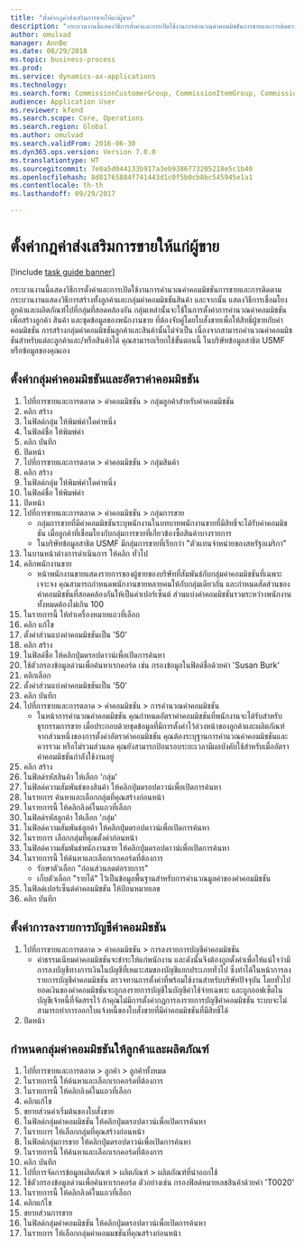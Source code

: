 ```yaml
--- 
title: "ตั้งค่ากฎค่าส่งเสริมการขายให้แก่ผู้ขาย"
description: "กระบวนงานนี้แสดงวิธีการตั้งค่าและการเปิดใช้งานการคำนวณค่าคอมมิชชันการขายและการติดตาม "
author: omulvad
manager: AnnBe
ms.date: 08/29/2018
ms.topic: business-process
ms.prod: 
ms.service: dynamics-ax-applications
ms.technology: 
ms.search.form: CommissionCustomerGroup, CommissionItemGroup, CommissionSalesGroup, CommissionSalesMember, DirPartyLookup, CommissionCalc, InventPosting, CustTable, EcoResProductDetailsExtended
audience: Application User
ms.reviewer: kfend
ms.search.scope: Core, Operations
ms.search.region: Global
ms.author: omulvad
ms.search.validFrom: 2016-06-30
ms.dyn365.ops.version: Version 7.0.0
ms.translationtype: HT
ms.sourcegitcommit: 7e0a5d044133b917a3eb9386773205218e5c1b40
ms.openlocfilehash: 8d81765884f741443d1c0f5b0cb8bc545945e1a1
ms.contentlocale: th-th
ms.lasthandoff: 09/29/2017

---
```

# <a name="set-up-sales-commission-rules"></a>ตั้งค่ากฎค่าส่งเสริมการขายให้แก่ผู้ขาย

[!include [task guide banner](../../includes/task-guide-banner.md)]

กระบวนงานนี้แสดงวิธีการตั้งค่าและการเปิดใช้งานการคำนวณค่าคอมมิชชันการขายและการติดตาม  กระบวนงานแสดงวิธีการสร้างทั้งลูกค้าและกลุ่มค่าคอมมิชชันสินค้า และจากนั้น แสดงวิธีการเชื่อมโยงลูกค้าและผลิตภัณฑ์ไปที่กลุ่มที่สอดคล้องกัน  กลุ่มเหล่านั้นจะใช้ในการตั้งค่าการคำนวณค่าคอมมิชชันเพื่อสร้างลูกค้า สินค้า และชุดข้อมูลของพนักงานขาย ที่ต้องจับคู่โดยใบสั่งขายเพื่อให้สิทธิ์ผู้ขายกับค่าคอมมิชชัน  การสร้างกลุ่มค่าคอมมิชชันลูกค้าและสินค้านั้นไม่จำเป็น เนื่องจากสามารถคำนวณค่าคอมมิชชันสำหรับแต่ละลูกค้าและ/หรือสินค้าได้  คุณสามารถเรียกใช้ขั้นตอนนี้ ในบริษัทข้อมูลสาธิต USMF หรือข้อมูลของคุณเอง


## <a name="set-up-commission-groups-and-commission-rates"></a>ตั้งค่ากลุ่มค่าคอมมิชชันและอัตราค่าคอมมิชชัน
1. ไปที่การขายและการตลาด > ค่าคอมมิชชัน > กลุ่มลูกค้าสำหรับค่าคอมมิชชัน
2. คลิก สร้าง
3. ในฟิลด์กลุ่ม ให้พิมพ์ค่าใดค่าหนึ่ง
4. ในฟิลด์ชื่อ ให้พิมพ์ค่า 
5. คลิก บันทึก
6. ปิดหน้า
7. ไปที่การขายและการตลาด > ค่าคอมมิชชัน > กลุ่มสินค้า
8. คลิก สร้าง
9. ในฟิลด์กลุ่ม ให้พิมพ์ค่าใดค่าหนึ่ง
10. ในฟิลด์ชื่อ ให้พิมพ์ค่า 
11. ปิดหน้า
12. ไปที่การขายและการตลาด > ค่าคอมมิชชัน > กลุ่มการขาย
    * กลุ่มการขายที่มีค่าคอมมิชชันระบุพนักงานในบทบาทพนักงานขายที่มีสิทธิ์จะได้รับค่าคอมมิชชัน เมื่อลูกค้าที่เชื่อมโยงกับกลุ่มการขายที่เกี่ยวข้องซื้อสินค้าบางรายการ  
    * ในบริษัทข้อมูลสาธิต USMF มีกลุ่มการขายที่เรียกว่า "ตัวแทนจำหน่ายของสหรัฐอเมริกา"  
13. ในบานหน้าต่างการดำเนินการ ให้คลิก ทั่วไป
14. คลิกพนักงานขาย
    * หน้าพนักงานขายแสดงรายการของผู้ขายของบริษัทที่สัมพันธ์กับกลุ่มค่าคอมมิชชันที่เฉพาะเจาะจง  คุณสามารถกำหนดพนักงานขายหลายคนให้กับกลุ่มเดียวกัน และกำหนดสัดส่วนของค่าคอมมิชชันที่สอดคล้องกันให้เป็นค่าเปอร์เซ็นต์  ส่วนแบ่งค่าคอมมิชชันรวมระหว่างพนักงานทั้งหมดต้องไม่เกิน 100  
15. ในรายการนี้ ให้ทำเครื่องหมายแถวที่เลือก
16. คลิก แก้ไข
17. ตั้งค่าส่วนแบ่งค่าคอมมิชชันเป็น '50'
18. คลิก สร้าง
19. ในฟิลด์ชื่อ ให้คลิกปุ่มดรอปดาวน์เพื่อเปิดการค้นหา
20. ใช้ตัวกรองข้อมูลด่วนเพื่อค้นหาเรกคอร์ด  เช่น กรองข้อมูลในฟิลด์ชื่อด้วยค่า 'Susan Burk'
21. คลิกเลือก 
22. ตั้งค่าส่วนแบ่งค่าคอมมิชชันเป็น '50'
23. คลิก บันทึก
24. ไปที่การขายและการตลาด > ค่าคอมมิชชัน > การคำนวณค่าคอมมิชชัน
    * ในหน้าการคำนวณค่าคอมมิชชัน คุณกำหนดอัตราค่าคอมมิชชันที่พนักงานจะได้รับสำหรับธุรกรรมการขาย เมื่อประกอบด้วยชุดข้อมูลที่มีการตั้งค่าไว้ล่วงหน้าของลูกค้าและผลิตภัณฑ์  จากส่วนหนึ่งของการตั้งค่าอัตราค่าคอมมิชชัน คุณต้องระบุฐานการคำนวณค่าคอมมิชชันและควรรวม หรือไม่รวมส่วนลด  คุณยังสามารถป้อนรอบระยะเวลามีผลบังคับใช้สำหรับเมื่ออัตราค่าคอมมิชชันกำลังใช้งานอยู่  
25. คลิก สร้าง
26. ในฟิลด์รหัสสินค้า ให้เลือก 'กลุ่ม'
27. ในฟิลด์ความสัมพันธ์ของสินค้า ให้คลิกปุ่มดรอปดาวน์เพื่อเปิดการค้นหา
28. ในรายการ ค้นหาและเลือกกลุ่มที่คุณสร้างก่อนหน้า
29. ในรายการนี้ ให้คลิกลิงค์ในแถวที่เลือก
30. ในฟิลด์รหัสลูกค้า ให้เลือก 'กลุ่ม'
31. ในฟิลด์ความสัมพันธ์ลูกค้า ให้คลิกปุ่มดรอปดาวน์เพื่อเปิดการค้นหา
32. ในรายการ เลือกกลุ่มที่คุณตั้งค่าก่อนหน้า
33. ในฟิลด์ความสัมพันธ์พนักงานขาย ให้คลิกปุ่มดรอปดาวน์เพื่อเปิดการค้นหา
34. ในรายการนี้ ให้ค้นหาและเลือกเรกคอร์ดที่ต้องการ
    * รักษาตัวเลือก "ก่อนส่วนลดต่อรายการ"  
    * เก็บตัวเลือก "รายได้" ไว้เป็นข้อมูลพื้นฐานสำหรับการคำนวณมูลค่าของค่าคอมมิชชัน    
35. ในฟิลด์เปอร์เซ็นต์ค่าคอมมิชชัน ให้ป้อนหมายเลข
36. คลิก บันทึก

## <a name="setting-up-commission-posting"></a>ตั้งค่าการลงรายการบัญชีค่าคอมมิชชัน
1. ไปที่การขายและการตลาด > ค่าคอมมิชชัน > การลงรายการบัญชีค่าคอมมิชชัน
    * ค่าธรรมเนียมค่าคอมมิชชันจะชำระให้แก่พนักงาน และดังนั้นจึงต้องถูกตั้งค่าเพื่อให้แน่ใจว่ามีการลงบัญชีทางการเงินในบัญชีที่เหมาะสมของบัญชีแยกประเภททั่วไป  ซึ่งทำได้ในหน้าการลงรายการบัญชีค่าคอมมิชชัน  ตรวจทานการตั้งค่าที่พร้อมใช้งานสำหรับบริษัทปัจจุบัน  โดยทั่วไป ยอดเงินของค่าคอมมิชชันจะถูกลงรายการบัญชีในบัญชีค่าใช้จ่ายเฉพาะ และถูกออฟเซ็ตในบัญชีเจ้าหนี้ที่จัดสรรไว้  ถ้าคุณไม่มีการตั้งค่ากฎการลงรายการบัญชีค่าคอมมิชชัน ระบบจะไม่สามารถทำการออกใบแจ้งหนี้ของใบสั่งขายที่มีค่าคอมมิชชันที่มีสิทธิ์ได้  
2. ปิดหน้า

## <a name="assign-a-commission-group-to-a-customer-and-a-product"></a>กำหนดกลุ่มค่าคอมมิชชันให้ลูกค้าและผลิตภัณฑ์
1. ไปที่การขายและการตลาด > ลูกค้า > ลูกค้าทั้งหมด
2. ในรายการนี้ ให้ค้นหาและเลือกเรกคอร์ดที่ต้องการ
3. ในรายการนี้ ให้คลิกลิงค์ในแถวที่เลือก
4. คลิกแก้ไข
5. ขยายส่วนค่าเริ่มต้นของใบสั่งขาย
6. ในฟิลด์กลุ่มค่าคอมมิชชัน ให้คลิกปุ่มดรอปดาวน์เพื่อเปิดการค้นหา
7. ในรายการ ให้เลือกกลุ่มที่คุณสร้างก่อนหน้า
8. ในฟิลด์กลุ่มการขาย ให้คลิกปุ่มดรอปดาวน์เพื่อเปิดการค้นหา
9. ในรายการนี้ ให้ค้นหาและเลือกเรกคอร์ดที่ต้องการ
10. คลิก บันทึก
11. ไปที่การจัดการข้อมูลผลิตภัณฑ์ > ผลิตภัณฑ์ > ผลิตภัณฑ์ที่นำออกใช้ 
12. ใช้ตัวกรองข้อมูลด่วนเพื่อค้นหาเรกคอร์ด  ตัวอย่างเช่น กรองฟิลด์หมายเลขสินค้าด้วยค่า 'T0020'
13. ในรายการนี้ ให้คลิกลิงค์ในแถวที่เลือก
14. คลิกแก้ไข
15. ขยายส่วนการขาย
16. ในฟิลด์กลุ่มค่าคอมมิชชัน ให้คลิกปุ่มดรอปดาวน์เพื่อเปิดการค้นหา
17. ในรายการ ให้เลือกกลุ่มค่าคอมมชชันที่คุณสร้างก่อนหน้า


